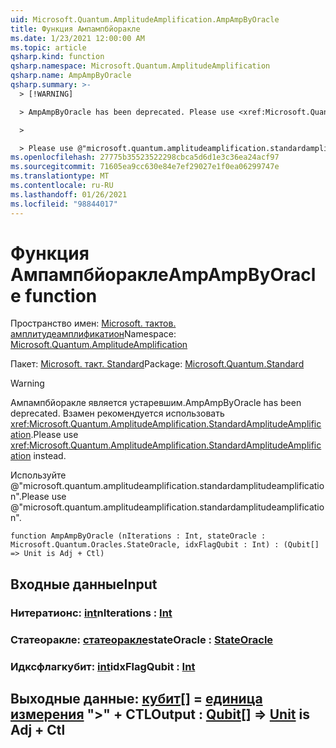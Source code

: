 ```yaml
---
uid: Microsoft.Quantum.AmplitudeAmplification.AmpAmpByOracle
title: Функция Ампампбйоракле
ms.date: 1/23/2021 12:00:00 AM
ms.topic: article
qsharp.kind: function
qsharp.namespace: Microsoft.Quantum.AmplitudeAmplification
qsharp.name: AmpAmpByOracle
qsharp.summary: >-
  > [!WARNING]

  > AmpAmpByOracle has been deprecated. Please use <xref:Microsoft.Quantum.AmplitudeAmplification.StandardAmplitudeAmplification> instead.

  >

  > Please use @"microsoft.quantum.amplitudeamplification.standardamplitudeamplification".
ms.openlocfilehash: 27775b35523522298cbca5d6d1e3c36ea24acf97
ms.sourcegitcommit: 71605ea9cc630e84e7ef29027e1f0ea06299747e
ms.translationtype: MT
ms.contentlocale: ru-RU
ms.lasthandoff: 01/26/2021
ms.locfileid: "98844017"
---
```

# <a name="ampampbyoracle-function"></a><span data-ttu-id="d9bdd-102">Функция Ампампбйоракле</span><span class="sxs-lookup"><span data-stu-id="d9bdd-102">AmpAmpByOracle function</span></span>

<span data-ttu-id="d9bdd-103">Пространство имен: [Microsoft. тактов. амплитудеамплификатион](xref:Microsoft.Quantum.AmplitudeAmplification)</span><span class="sxs-lookup"><span data-stu-id="d9bdd-103">Namespace: [Microsoft.Quantum.AmplitudeAmplification](xref:Microsoft.Quantum.AmplitudeAmplification)</span></span>

<span data-ttu-id="d9bdd-104">Пакет: [Microsoft. такт. Standard](https://nuget.org/packages/Microsoft.Quantum.Standard)</span><span class="sxs-lookup"><span data-stu-id="d9bdd-104">Package: [Microsoft.Quantum.Standard](https://nuget.org/packages/Microsoft.Quantum.Standard)</span></span>


> [!WARNING]
> <span data-ttu-id="d9bdd-105">Ампампбйоракле является устаревшим.</span><span class="sxs-lookup"><span data-stu-id="d9bdd-105">AmpAmpByOracle has been deprecated.</span></span> <span data-ttu-id="d9bdd-106">Взамен рекомендуется использовать <xref:Microsoft.Quantum.AmplitudeAmplification.StandardAmplitudeAmplification>.</span><span class="sxs-lookup"><span data-stu-id="d9bdd-106">Please use <xref:Microsoft.Quantum.AmplitudeAmplification.StandardAmplitudeAmplification> instead.</span></span>
>
> <span data-ttu-id="d9bdd-107">Используйте @"microsoft.quantum.amplitudeamplification.standardamplitudeamplification".</span><span class="sxs-lookup"><span data-stu-id="d9bdd-107">Please use @"microsoft.quantum.amplitudeamplification.standardamplitudeamplification".</span></span>



```qsharp
function AmpAmpByOracle (nIterations : Int, stateOracle : Microsoft.Quantum.Oracles.StateOracle, idxFlagQubit : Int) : (Qubit[] => Unit is Adj + Ctl)
```


## <a name="input"></a><span data-ttu-id="d9bdd-108">Входные данные</span><span class="sxs-lookup"><span data-stu-id="d9bdd-108">Input</span></span>

### <a name="niterations--int"></a><span data-ttu-id="d9bdd-109">Нитератионс: [int](xref:microsoft.quantum.lang-ref.int)</span><span class="sxs-lookup"><span data-stu-id="d9bdd-109">nIterations : [Int](xref:microsoft.quantum.lang-ref.int)</span></span>




### <a name="stateoracle--stateoracle"></a><span data-ttu-id="d9bdd-110">Статеоракле: [статеоракле](xref:Microsoft.Quantum.Oracles.StateOracle)</span><span class="sxs-lookup"><span data-stu-id="d9bdd-110">stateOracle : [StateOracle](xref:Microsoft.Quantum.Oracles.StateOracle)</span></span>




### <a name="idxflagqubit--int"></a><span data-ttu-id="d9bdd-111">Идксфлагкубит: [int](xref:microsoft.quantum.lang-ref.int)</span><span class="sxs-lookup"><span data-stu-id="d9bdd-111">idxFlagQubit : [Int](xref:microsoft.quantum.lang-ref.int)</span></span>





## <a name="output--qubit--unit--is-adj--ctl"></a><span data-ttu-id="d9bdd-112">Выходные данные: [кубит](xref:microsoft.quantum.lang-ref.qubit)[] = [единица измерения](xref:microsoft.quantum.lang-ref.unit)  ">" + CTL</span><span class="sxs-lookup"><span data-stu-id="d9bdd-112">Output : [Qubit](xref:microsoft.quantum.lang-ref.qubit)[] => [Unit](xref:microsoft.quantum.lang-ref.unit)  is Adj + Ctl</span></span>

